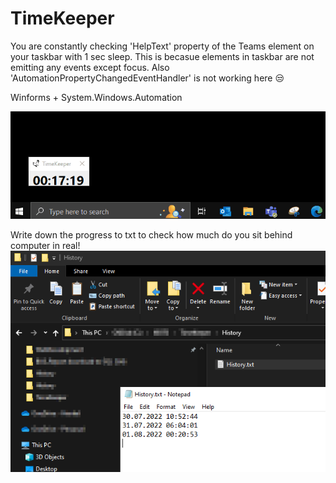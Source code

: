# TimeKeeper

You are constantly checking 'HelpText' property of the Teams element on your taskbar with 1 sec sleep. This is becasue elements in taskbar are not emitting any events except focus. Also 'AutomationPropertyChangedEventHandler' is not working here :unamused:

Winforms + System.Windows.Automation

![git](https://github.com/MichalKuracina/TimeKeeper/blob/master/TimeKeeper/Resources/TimeKeeperGif.gif)

Write down the progress to txt to check how much do you sit behind computer in real!
![screenshot](https://github.com/MichalKuracina/TimeKeeper/blob/master/TimeKeeper/Resources/2022-08-01%2018_10_25-History.txt%20-%20Notepad.png)
